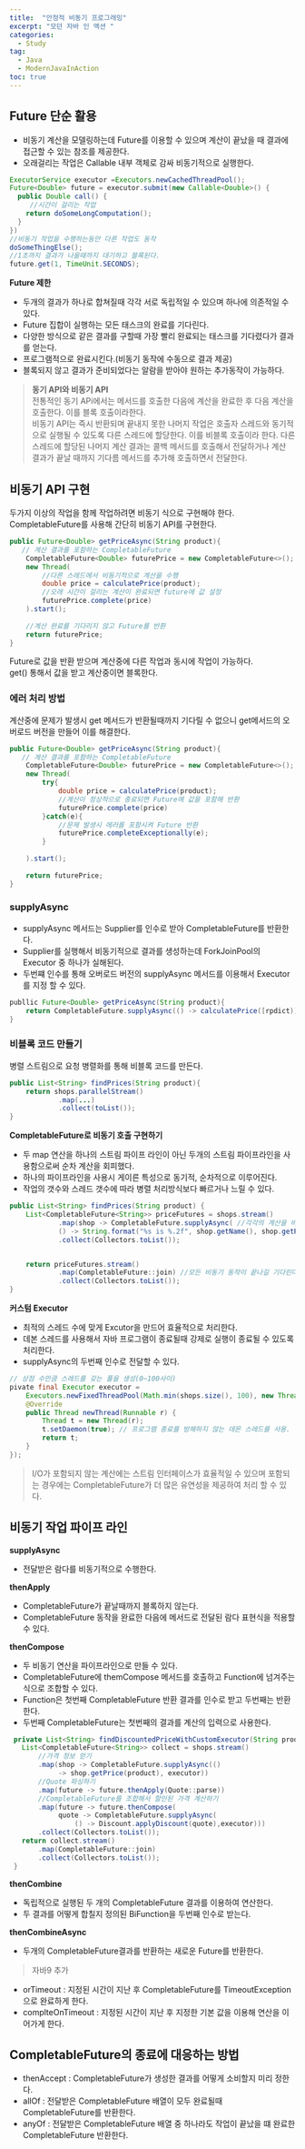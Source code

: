 ```yaml
---
title:  "안정적 비동기 프로그래밍"
excerpt: "모던 자바 인 액션 "
categories:
  - Study
tag:
  - Java
  - ModernJavaInAction
toc: true
---
```


## Future 단순 활용
- 비동기 계산을 모델링하는데 Future를 이용할 수 있으며 계산이 끝났을 때 결과에 접근할 수 있는 참조를 제공한다.
- 오래걸리는 작업은 Callable 내부 객체로 감싸 비동기적으로 실행한다.

``` java
ExecutorService executor =Executors.newCachedThreadPool();
Future<Double> future = executor.submit(new Callable<Double>() {
  public Double call() {
  	 //시간이 걸리는 작업
    return doSomeLongComputation();
  }
})
//비동기 작업을 수행하는동안 다른 작업도 동작
doSomeThingElse();
//1초까지 결과가 나올때까지 대기하고 블록된다.
future.get(1, TimeUnit.SECONDS); 
```

**Future 제한**
- 두개의 결과가 하나로 합쳐질때 각각 서로 독립적일 수 있으며 하나에 의존적일 수 있다.
- Future 집합이 실행하는 모든 태스크의 완료를 기다린다.
- 다양한 방식으로 같은 결과를 구할때 가장 빨리 완료되는 태스크를 기다렸다가 결과를 얻는다.
- 프로그램적으로 완료시킨다.(비동기 동작에 수동으로 결과 제공)
- 블록되지 않고 결과가 준비되었다는 알람을 받아야 원하는 추가동작이 가능하다.


> **동기 API와 비동기 API**  
>전통적인 동기 APi에서는 메서드를 호출한 다음에 계산을 완료한 후 다음 계산을 호출한다. 이를 블록 호출이라한다.  
>비동기 API는 즉시 반환되며 끝내지 못한 나머지 작업은 호출자 스레드와 동기적으로 실행될 수 있도록 다른 스레드에 할당한다.
>이를 비블록 호출이라 한다. 다른 스레드에 할당된 나머지 계산 결과는 콜백 메서드를 호출해서 전달하거나 계산 결과가 끝날 때까지 기다름 메서드를
>추가해 호출하면서 전달한다.


## 비동기 API 구현

두가지 이상의 작업을 함께 작업하려면 비동기 식으로 구현해야 한다. CompletableFuture를 사용해 간단히 비동기 API를 구현한다.

``` java
public Future<Double> getPriceAsync(String product){
   // 계산 결과를 포함하는 CompletableFuture
	CompletableFuture<Double> futurePrice = new CompletableFuture<>();
	new Thread(
		//다른 스레드에서 비동기적으로 계산을 수행
		double price = calculatePrice(product);
		//오래 시간이 걸리는 계산이 완료되면 future에 값 설정
		futurePrice.complete(price)
	).start();
	
	//계산 완료를 기다리지 않고 Future를 반환
	return futurePrice;
}
```
Future로 값을 반환 받으며 계산중에 다른 작업과 동시에 작업이 가능하다.  
get() 통해서 값을 받고 계산중이면 블록한다.

### 에러 처리 방법

계산중에 문제가 발생시 get 메서드가 반환될때까지 기다릴 수 없으니 get메서드의 오버로드 버전을 만들어 이를 해결한다.

``` java
public Future<Double> getPriceAsync(String product){
   // 계산 결과를 포함하는 CompletableFuture
	CompletableFuture<Double> futurePrice = new CompletableFuture<>();
	new Thread(
	 	try{
			double price = calculatePrice(product);
			//계산이 정상적으로 종료되면 Future에 값을 포함해 반환
			futurePrice.complete(price)
	 	}catch(e){
	 		//문제 발생시 에러를 포함시켜 Future 반환
	 		futurePrice.completeExceptionally(e);	
	 	}
		
	).start();
	
	return futurePrice;
}
```
### supplyAsync
- supplyAsync 메서드는 Supplier를 인수로 받아 CompletableFuture를 반환한다.
- Supplier를 실행해서 비동기적으로 결과를 생성하는데 ForkJoinPool의 Executor 중 하나가 실해된다.
- 두번쨰 인수를 통해 오버로드 버전의 supplyAsync 메서드를 이용해서 Executor를 지정 할 수 있다.

``` java
publlic Future<Double> getPriceAsync(String product){
	return CompletableFuture.supplyAsync(() -> calculatePrice([rpdict));
}
```

### 비블록 코드 만들기

병렬 스트림으로 요청 병렬화를 통해 비블록 코드를 만든다.

``` java
public List<String> findPrices(String product){
	return shops.parallelStream()
			.map(...)
			.collect(toList());
}
```


**CompletableFuture로 비동기 호출 구현하기**  
- 두 map 연산을 하나의 스트림 파이프 라인이 아닌 두개의 스트림 파이프라인을 사용함으로써 순차 계산을 회피했다.
- 하나의 파이프라인을 사용시 게이른 특성으로 동기적, 순차적으로 이루어진다.
- 작업의 갯수와 스레드 갯수에 따라 병렬 처리방식보다 빠르거나 느릴 수 있다.

``` java
public List<String> findPrices(String product) {
    List<CompletableFuture<String>> priceFutures = shops.stream()
            .map(shop -> CompletableFuture.supplyAsync( //각각의 계산을 비동기로
            () -> String.format("%s is %.2f", shop.getName(), shop.getPrice(product))))
            .collect(Collectors.toList());


    return priceFutures.stream()
            .map(CompletableFuture::join) //모든 비동기 동작이 끝나길 기다린다.
            .collect(Collectors.toList());
}
```

**커스텀 Executor**
- 최적의 스레드 수에 맞게 Excutor을 만드어 효율적으로 처리한다.
- 데본 스레드를 사용해서 자바 프로그램이 종료될때 강제로 실행이 종료될 수 있도록 처리한다.
- supplyAsync의 두번째 인수로 전달할 수 있다.

``` java
// 상점 수만큼 스레드를 갖는 풀을 생성(0~100사이)
pivate final Executor executor = 
	Executors.newFixedThreadPool(Math.min(shops.size(), 100), new ThreadFactory() {
    @Override
    public Thread newThread(Runnable r) {
        Thread t = new Thread(r);
        t.setDaemon(true); // 프로그램 종료를 방해하지 않는 데몬 스레드를 사용.
        return t;
    }
});
```

>I/O가 포함되지 않는 계산에는 스트림 인터페이스가 효율적일 수 있으며 포함되는 경우에는 CompletableFuture가 더 많은 유연성을 제공하여 처리 할 수 있다.


## 비동기 작업 파이프 라인

**supplyAsync**
- 전달받은 람다를 비동기적으로 수행한다.


**thenApply**
- CompletableFuture가 끝날때까지 블록하지 않는다.
- CompletableFuture 동작을 완료한 다음에 메서드로 전달된 람다 표현식을 적용할 수 있다.

**thenCompose**
- 두 비동기 연산을 파이프라인으로 만들 수 있다.
- CompletableFuture에 themCompose 메서드를 호출하고 Function에 넘겨주는 식으로 조합할 수 있다.
- Function은 첫번째 CompletableFuture 반환 결과를 인수로 받고 두번째는 반환한다.
- 두번째 CompletableFuture는 첫번째의 결과를 계산의 입력으로 사용한다.

``` java
 private List<String> findDiscountedPriceWithCustomExecutor(String product) {
   List<CompletableFuture<String>> collect = shops.stream()
       //가격 정보 얻기
       .map(shop -> CompletableFuture.supplyAsync(() 
       		-> shop.getPrice(product), executor))
       //Quote 파싱하기
       .map(future -> future.thenApply(Quote::parse))
       //CompletableFuture를 조합해서 할인된 가격 계산하기
       .map(future -> future.thenCompose(
       		quote -> CompletableFuture.supplyAsync(
       			() -> Discount.applyDiscount(quote),executor)))
       .collect(Collectors.toList());
   return collect.stream()
       .map(CompletableFuture::join)
       .collect(Collectors.toList());
 }
```

**thenCombine**
- 독립적으로 실행된 두 개의 CompletableFuture 결과를 이용하여 연산한다.
- 두 결과를 어떻게 합칠지 정의된 BiFunction을 두번째 인수로 받는다.

**thenCombineAsync**
- 두개의 CompletableFuture결과를 반환하는 새로운  Future를 반환한다.


>자바9 추가
- orTimeout : 지정된 시간이 지난 후 CompletableFuture를 TimeoutException으로 완료하게 한다.
- complteOnTimeout : 지정된 시간이 지난 후 지정한 기본 값을 이용해 연산을 이어가게 한다.

## CompletableFuture의 종료에 대응하는 방법
- thenAccept : CompletableFuture가 생성한 결과를 어떻게 소비할지 미리 정한다.
- allOf : 전달받은 CompletableFuture 배열이 모두 완료될때 CompletableFuture<void>를 반환한다.
- anyOf : 전달받은 CompletableFuture 배열 중 하나라도 작업이 끝났을 떄 완료한 CompletableFuture 반환한다.

